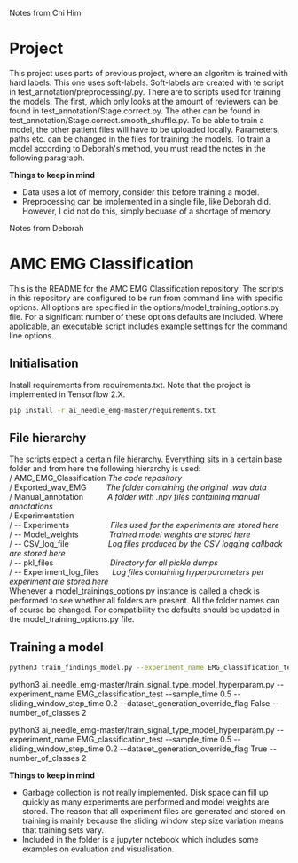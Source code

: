 Notes from Chi Him
# Project
This project uses parts of previous project, where an algoritm is trained with hard labels. This one uses soft-labels. Soft-labels are created with te script in test_annotation/preprocessing/.py. There are to scripts used for training the models. The first, which only looks at the amount of reviewers can be found in test_annotation/Stage.correct.py. The other can be found in test_annotation/Stage.correct.smooth_shuffle.py. To be able to train a model, the other patient files will have to be uploaded locally. Parameters, paths etc. can be changed in the files for training the models. To train a model according to Deborah's method, you must read the notes in the following paragraph.

**Things to keep in mind**
- Data uses a lot of memory, consider this before training a model.
- Preprocessing can be implemented in a single file, like Deborah did. However, I did not do this, simply becuase of a shortage of memory.

Notes from Deborah
# AMC EMG Classification 

This is the README for the AMC EMG Classification repository. 
The scripts in this repository are configured
to be run from command line with specific options. All options are specified in the options/model_training_options.py 
file. For a significant number of these options defaults are included. Where applicable, an executable script includes example
settings for the command line options. 

## Initialisation
Install requirements from requirements.txt. Note that the project is implemented in Tensorflow 2.X. 
```bash
pip install -r ai_needle_emg-master/requirements.txt
```

## File hierarchy
The scripts expect a certain file hierarchy. Everything sits in a certain base folder and from here the following hierarchy is used:\
/ AMC_EMG_Classification _The code repository_\
/ Exported_wav_EMG  &nbsp;&nbsp;&nbsp;&nbsp;&nbsp;&nbsp;&nbsp;     _The folder containing the original .wav data_\
/ Manual_annotation &nbsp;&nbsp;&nbsp;&nbsp;&nbsp;&nbsp;&nbsp;&nbsp;&nbsp; _A folder with .npy files containing manual annotations_\
/ Experimentation\
/ -- Experiments &nbsp;&nbsp;&nbsp;&nbsp;&nbsp;&nbsp;&nbsp;&nbsp;&nbsp;&nbsp;&nbsp;&nbsp;&nbsp;&nbsp;&nbsp;&nbsp;&nbsp; _Files used for the experiments are stored here_ \
/ -- Model_weights &nbsp;&nbsp;&nbsp;&nbsp;&nbsp;&nbsp;&nbsp;&nbsp;&nbsp;&nbsp;&nbsp;&nbsp;&nbsp;_Trained model weights are stored here_\
/ -- CSV_log_file &nbsp;&nbsp;&nbsp;&nbsp;&nbsp;&nbsp;&nbsp;&nbsp;&nbsp;&nbsp;&nbsp;&nbsp;&nbsp;&nbsp;&nbsp;&nbsp;&nbsp;_Log files produced by the CSV logging callback are stored here_\
/ -- pkl_files &nbsp;&nbsp;&nbsp;&nbsp;&nbsp;&nbsp;&nbsp;&nbsp;&nbsp;&nbsp;&nbsp;&nbsp;&nbsp;&nbsp;&nbsp;&nbsp;&nbsp;&nbsp;&nbsp;&nbsp;&nbsp;&nbsp;&nbsp;&nbsp;&nbsp;_Directory for all pickle dumps_\
/ -- Experiment_log_files &nbsp;&nbsp;&nbsp;&nbsp; _Log files containing hyperparameters per experiment are stored here_\
Whenever a model_trainings_options.py instance is called a check is performed to see whether all folders are present. All the folder names can of course be changed. For compatibility the defaults should be updated in the model_training_options.py file. 

## Training a model

```bash
python3 train_findings_model.py --experiment_name EMG_classification_test --sample_time 0.5 --sliding_window_step_time 0.2 --dataset_generation_override_flag False --number_of_classes 2
```

python3 ai_needle_emg-master/train_signal_type_model_hyperparam.py --experiment_name EMG_classification_test --sample_time 0.5 --sliding_window_step_time 0.2 --dataset_generation_override_flag False --number_of_classes 2

python3 ai_needle_emg-master/train_signal_type_model_hyperparam.py --experiment_name EMG_classification_test --sample_time 0.5 --sliding_window_step_time 0.2 --dataset_generation_override_flag True --number_of_classes 2

**Things to keep in mind**
- Garbage collection is not really implemented. Disk space can fill up quickly as many experiments are performed and model weights are stored. 
  The reason that all experiment files are generated and stored on training is mainly because the sliding window step size variation means that 
  training sets vary.
- Included in the folder is a jupyter notebook which includes some examples on evaluation and visualisation. 


